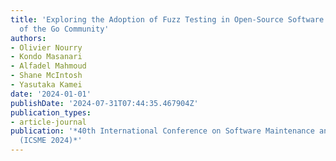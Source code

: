 ```yaml
---
title: 'Exploring the Adoption of Fuzz Testing in Open-Source Software: A Case Study
  of the Go Community'
authors:
- Olivier Nourry
- Kondo Masanari
- Alfadel Mahmoud
- Shane McIntosh
- Yasutaka Kamei
date: '2024-01-01'
publishDate: '2024-07-31T07:44:35.467904Z'
publication_types:
- article-journal
publication: '*40th International Conference on Software Maintenance and Evolution
  (ICSME 2024)*'
---
```

